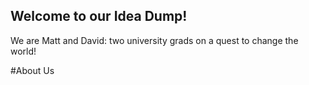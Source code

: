 ## Welcome to our Idea Dump!

We are Matt and David: two university grads on a quest to change the world! 

#About Us